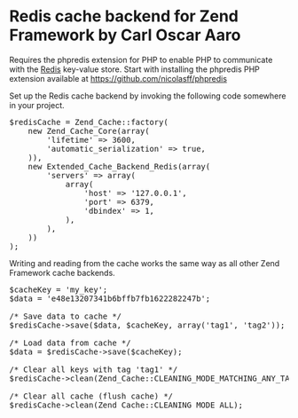 Redis cache backend for Zend Framework by Carl Oscar Aaro
=============
Requires the phpredis extension for PHP to enable PHP to communicate with the [Redis](http://redis.io/) key-value store.
Start with installing the phpredis PHP extension available at https://github.com/nicolasff/phpredis

Set up the Redis cache backend by invoking the following code somewhere in your project.

<pre>
$redisCache = Zend_Cache::factory(
    new Zend_Cache_Core(array(
        'lifetime' => 3600,
        'automatic_serialization' => true,
    )),
    new Extended_Cache_Backend_Redis(array(
        'servers' => array(
            array(
                'host' => '127.0.0.1',
                'port' => 6379,
                'dbindex' => 1,
            ),
        ),
    ))
);
</pre>

Writing and reading from the cache works the same way as all other Zend Framework cache backends.

<pre>
$cacheKey = 'my_key';
$data = 'e48e13207341b6bffb7fb1622282247b';

/* Save data to cache */
$redisCache->save($data, $cacheKey, array('tag1', 'tag2'));

/* Load data from cache */
$data = $redisCache->save($cacheKey);

/* Clear all keys with tag 'tag1' */
$redisCache->clean(Zend_Cache::CLEANING_MODE_MATCHING_ANY_TAG, array('tag1'));

/* Clear all cache (flush cache) */
$redisCache->clean(Zend_Cache::CLEANING_MODE_ALL);
</pre>
